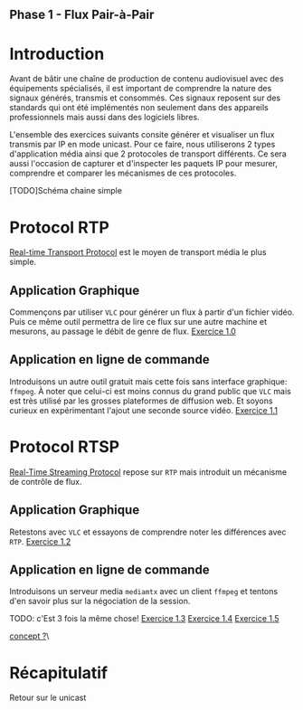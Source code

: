 Phase 1 - Flux Pair-à-Pair
--------------------------

# Introduction

Avant de bâtir une chaîne de production de contenu audiovisuel avec des équipements spécialisés, il est important de comprendre la nature des signaux générés, transmis et consommés. Ces signaux reposent sur des standards qui ont été implémentés non seulement dans des appareils professionnels mais aussi dans des logiciels libres.

L'ensemble des exercices suivants consite générer et visualiser un flux transmis par IP en mode unicast. Pour ce faire, nous utiliserons 2 types d'application média ainsi que 2 protocoles de transport différents. Ce sera aussi l'occasion de capturer et d'inspecter les paquets IP pour mesurer, comprendre et comparer les mécanismes de ces protocoles.

[TODO]Schéma chaine simple

# Protocol RTP

[Real-time Transport Protocol](https://en.wikipedia.org/wiki/Real-time_Transport_Protocol) est le
moyen de transport média le plus simple.

## Application Graphique

Commençons par utiliser `VLC` pour générer un flux à partir d'un fichier vidéo. Puis ce même outil
permettra de lire ce flux sur une autre machine et mesurons, au passage le débit de genre de flux.
[Exercice 1.0](./Phase%201.0/README.md)

## Application en ligne de commande

Introduisons un autre outil gratuit mais cette fois sans interface graphique: `ffmpeg`. À noter que
celui-ci est moins connus du grand public que `VLC` mais est très utilisé par les grosses plateformes de diffusion
web. Et soyons curieux en expérimentant l'ajout une seconde source vidéo.
[Exercice 1.1](./Phase%201.1/README.md)

# Protocol RTSP

[Real-Time Streaming Protocol](https://en.wikipedia.org/wiki/Real-Time_Streaming_Protocol) repose
sur `RTP` mais introduit un mécanisme de contrôle de flux.

## Application Graphique

Retestons avec `VLC` et essayons de comprendre noter les différences avec `RTP`. [Exercice 1.2](./Phase%201.2/README.md)

## Application en ligne de commande

Introduisons un serveur media `mediamtx` avec un client `ffmpeg` et tentons d'en savoir plus sur la négociation de la session.

TODO: c'Est 3 fois la même chose!
[Exercice 1.3](./Phase%201.3/README.md)
[Exercice 1.4](./Phase%201.4/README.md)
[Exercice 1.5](./Phase%201.5/README.md)

[concept ?](https://stackoverflow.com/questions/26999595/what-steps-are-needed-to-stream-rtsp-from-ffmpeg)\

# Récapitulatif

Retour sur le unicast
